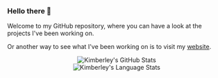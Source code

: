 ### Hello there 👋

Welcome to my GitHub repository, where you can have a look at the projects I've been working on.  

Or another way to see what I've been working on is to visit my [website](https://kimberleyevans-parker.github.io/).

<p align="center">
  <img src="https://github-readme-stats.vercel.app/api?username=KimberleyEvans-Parker&show_icons=true&bg_color=90,472D5E,3A79C0&title_color=fff&text_color=fff" alt="Kimberley's GitHub Stats" />
  <br />
  <img src="https://github-readme-stats.vercel.app/api/top-langs/?username=KimberleyEvans-Parker&layout=compact&bg_color=90,3A79C0,192A56&title_color=fff&text_color=fff" alt="Kimberley's Language Stats" />
</p>



<!--
**KimberleyEvans-Parker/KimberleyEvans-Parker** is a ✨ _special_ ✨ repository because its `README.md` (this file) appears on your GitHub profile.

Here are some ideas to get you started:

- 🔭 I’m currently working on ...
- 🌱 I’m currently learning ...
- 👯 I’m looking to collaborate on ...
- 🤔 I’m looking for help with ...
- 💬 Ask me about ...
- 📫 How to reach me: ...
- 😄 Pronouns: ...
- ⚡ Fun fact: ...
-->
